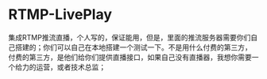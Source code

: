 # RTMP-LivePlay
集成RTMP推流直播，个人写的，保证能用，但是，里面的推流服务器需要你们自己搭建的；你们可以自己在本地搭建一个测试一下。不是用什么付费的第三方，
付费的第三方，是他们给你们提供直播接口，如果自己没有直播器，我想你需要一个给力的运营，或者技术总监；
